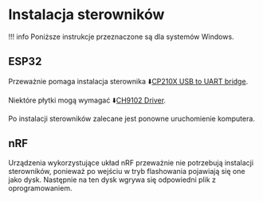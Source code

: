 # Instalacja sterowników

!!! info
    Poniższe instrukcje przeznaczone są dla systemów Windows.

## ESP32

Przeważnie pomaga instalacja sterownika ⬇️[CP210X USB to UART bridge](https://www.silabs.com/software-and-tools/usb-to-uart-bridge-vcp-drivers?tab=downloads).

Niektóre płytki mogą wymagać ⬇️[CH9102 Driver](https://www.silabs.com/software-and-tools/usb-to-uart-bridge-vcp-drivers?tab=downloads).

Po instalacji sterowników zalecane jest ponowne uruchomienie komputera.

## nRF

Urządzenia wykorzystujące układ nRF przeważnie nie potrzebują instalacji sterowników, ponieważ po wejściu w tryb flashowania pojawiają się one jako dysk. Następnie na ten dysk wgrywa się odpowiedni plik z oprogramowaniem. 